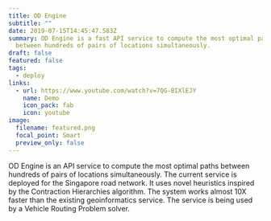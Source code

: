 ```yaml
---
title: OD Engine
subtitle: ""
date: 2019-07-15T14:45:47.583Z
summary: OD Engine is a fast API service to compute the most optimal paths
  between hundreds of pairs of locations simultaneously.
draft: false
featured: false
tags:
  - deploy
links:
  - url: https://www.youtube.com/watch?v=7QG-BIXlEJY
    name: Demo
    icon_pack: fab
    icon: youtube
image:
  filename: featured.png
  focal_point: Smart
  preview_only: false
---
```

OD Engine is an API service to compute the most optimal paths between hundreds of pairs of locations simultaneously. The current service is deployed for the Singapore road network. It uses novel heuristics inspired by the Contraction Hierarchies algorithm. The system works almost 10X faster than the existing geoinformatics service. The service is being used by a Vehicle Routing Problem solver.